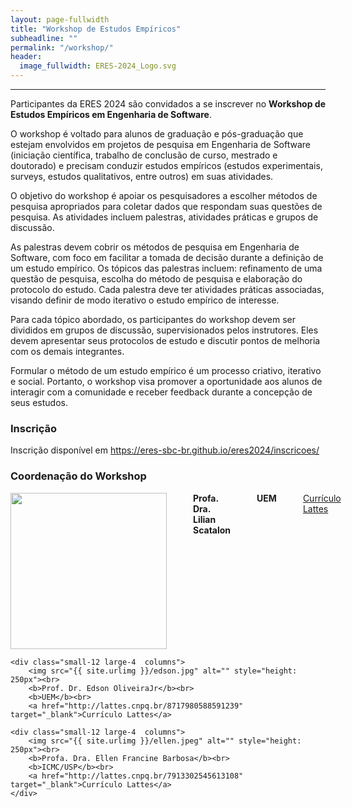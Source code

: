 ```yaml
---
layout: page-fullwidth
title: "Workshop de Estudos Empíricos"
subheadline: ""
permalink: "/workshop/"
header:
  image_fullwidth: ERES-2024_Logo.svg
---
```


<hr>

Participantes da ERES 2024 são convidados a se inscrever no <strong>Workshop de Estudos Empíricos em Engenharia de Software</strong>.

O workshop é voltado para alunos de graduação e pós-graduação que estejam envolvidos em projetos de pesquisa em Engenharia de Software (iniciação científica, trabalho de conclusão de curso, mestrado e doutorado) e precisam conduzir estudos empíricos (estudos experimentais, surveys, estudos qualitativos, entre outros) em suas atividades.

O objetivo do workshop é apoiar os pesquisadores a escolher métodos de pesquisa apropriados para coletar dados que respondam suas questões de pesquisa. As atividades incluem palestras, atividades práticas e grupos de discussão.

As palestras devem cobrir os métodos de pesquisa em Engenharia de Software, com foco em facilitar a tomada de decisão durante a definição de um estudo empírico. Os tópicos das palestras incluem: refinamento de uma questão de pesquisa, escolha do método de pesquisa e elaboração do protocolo do estudo. Cada palestra deve ter atividades práticas associadas, visando definir de modo iterativo o estudo empírico de interesse.

Para cada tópico abordado, os participantes do workshop devem ser divididos em grupos de discussão, supervisionados pelos instrutores. Eles devem apresentar seus protocolos de estudo e discutir pontos de melhoria com os demais integrantes.

Formular o método de um estudo empírico é um processo criativo, iterativo e social. Portanto, o workshop visa promover a oportunidade aos alunos de interagir com a comunidade e receber feedback durante a concepção de seus estudos.

<h3>Inscrição</h3>

Inscrição disponível em <a href="https://eres-sbc-br.github.io/eres2024/inscricoes/" target="_blank">https://eres-sbc-br.github.io/eres2024/inscricoes/</a>

<h3><strong>Coordenação do Workshop</strong></h3>

<div class="row">
	<div class="small-12 large-4  columns">
        <img src="{{ site.urlimg }}/lilian.jpeg" alt="" style="height: 250px"><br>
        <b>Profa. Dra. Lilian Scatalon</b><br>
		<b>UEM</b><br>
		<a href="http://lattes.cnpq.br/0476710385880829" target="_blank">Currículo Lattes</a>    
	</div>
	
	<div class="small-12 large-4  columns">
        <img src="{{ site.urlimg }}/edson.jpg" alt="" style="height: 250px"><br>
        <b>Prof. Dr. Edson OliveiraJr</b><br>
		<b>UEM</b><br>
		<a href="http://lattes.cnpq.br/8717980588591239" target="_blank">Currículo Lattes</a>
  </div>

    <div class="small-12 large-4  columns">
        <img src="{{ site.urlimg }}/ellen.jpeg" alt="" style="height: 250px"><br>
        <b>Profa. Dra. Ellen Francine Barbosa</b><br>
    	<b>ICMC/USP</b><br>
    	<a href="http://lattes.cnpq.br/7913302545613108" target="_blank">Currículo Lattes</a>
    </div>

</div>
